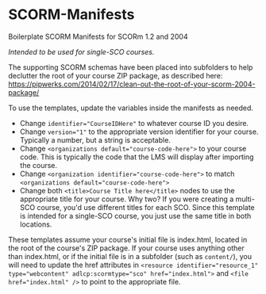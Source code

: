 # SCORM-Manifests
Boilerplate SCORM Manifests for SCORm 1.2 and 2004

*Intended to be used for single-SCO courses.*

The supporting SCORM schemas have been placed into subfolders to help declutter the root of your course ZIP package, as described here: https://pipwerks.com/2014/02/17/clean-out-the-root-of-your-scorm-2004-package/

To use the templates, update the variables inside the manifests as needed.

 * Change `identifier="CourseIDHere"` to whatever course ID you desire.
 * Change `version="1"` to the appropriate version identifier for your course. Typically a number, but a string is acceptable.
 * Change `<organizations default="course-code-here">` to your course code. This is typically the code that the LMS will display after importing the course.
 * Change `<organization identifier="course-code-here">` to match `<organizations default="course-code-here">`
 * Change both `<title>Course Title here</title>` nodes to use the appropriate title for your course. Why two? If you were creating a multi-SCO course, you'd use different titles for each SCO. Since this template is intended for a single-SCO course, you just use the same title in both locations.

These templates assume your course's initial file is index.html, located in the root of the course's ZIP package. If your course uses anything other than index.html, or if the initial file is in a subfolder (such as `content/`), you will need to update the href attributes in `<resource identifier="resource_1" type="webcontent" adlcp:scormtype="sco" href="index.html">` and `<file href="index.html" />` to point to the appropriate file.